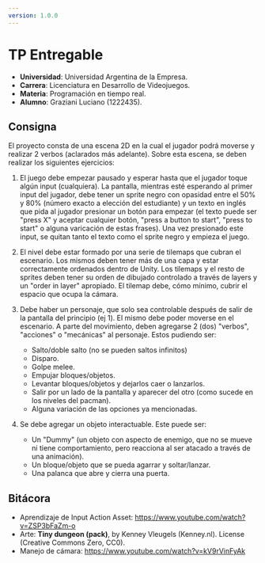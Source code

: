 ```yaml
---
version: 1.0.0
---
```


# TP Entregable

- **Universidad**: Universidad Argentina de la Empresa.
- **Carrera**: Licenciatura en Desarrollo de Videojuegos.
- **Materia**: Programación en tiempo real.
- **Alumno**: Graziani Luciano (1222435).

## Consigna

El proyecto consta de una escena 2D en la cual el jugador podrá moverse y realizar 2 verbos (aclarados más adelante). Sobre esta escena, se deben realizar los siguientes ejercicios:

1. El juego debe empezar pausado y esperar hasta que el jugador toque algún input (cualquiera). La pantalla, mientras esté esperando al primer input del jugador, debe tener un sprite negro con opasidad entre el 50% y 80% (número exacto a elección del estudiante) y un texto en inglés que pida al jugador presionar un botón para empezar (el texto puede ser "press X" y aceptar cualquier botón, "press a button to start", "press to start" o alguna varicación de estas frases). Una vez presionado este input, se quitan tanto el texto como el sprite negro y empieza el juego.
2. El nivel debe estar formado por una serie de tilemaps que cubran el escenario. Los mismos deben tener más de una capa y estar correctamente ordenados dentro de Unity. Los tilemaps y el resto de sprites deben tener su orden de dibujado controlado a través de layers y un "order in layer" apropiado. El tilemap debe, cómo mínimo, cubrir el espacio que ocupa la cámara.
3. Debe haber un personaje, que solo sea controlable después de salir de la pantalla del principio (ej 1). El mismo debe poder moverse en el escenario. A parte del movimiento, deben agregarse 2 (dos) "verbos", "acciones" o "mecánicas" al personaje. Estos pudiendo ser:

   - Salto/doble salto (no se pueden saltos infinitos)
   - Disparo.
   - Golpe melee.
   - Empujar bloques/objetos.
   - Levantar bloques/objetos y dejarlos caer o lanzarlos.
   - Salir por un lado de la pantalla y aparecer del otro (como sucede en los niveles del pacman).
   - Alguna variación de las opciones ya mencionadas.

4. Se debe agregar un objeto interactuable. Este puede ser:
   - Un "Dummy" (un objeto con aspecto de enemigo, que no se mueve ni tiene comportamiento, pero reacciona al ser atacado a través de una animación).
   - Un bloque/objeto que se pueda agarrar y soltar/lanzar.
   - Una palanca que abre y cierra una puerta.

## Bitácora

- Aprendizaje de Input Action Asset: https://www.youtube.com/watch?v=ZSP3bFaZm-o
- Arte: **Tiny dungeon (pack)**, by  Kenney Vleugels (Kenney.nl). License (Creative Commons Zero, CC0).
- Manejo de cámara: https://www.youtube.com/watch?v=kV9rVinFyAk
